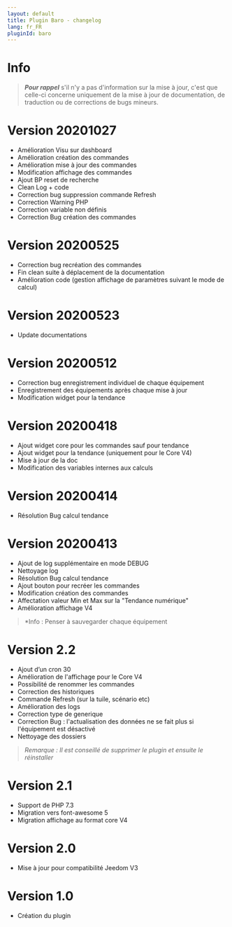 ```yaml
---
layout: default
title: Plugin Baro - changelog
lang: fr_FR
pluginId: baro
---
```


# Info

> **_Pour rappel_** s'il n'y a pas d'information sur la mise à jour, c'est que celle-ci concerne uniquement de la mise à jour de documentation, de traduction ou de corrections de bugs mineurs.

# Version 20201027

- Amélioration Visu sur dashboard
- Amélioration création des commandes
- Amélioration mise à jour des commandes
- Modification affichage des commandes
- Ajout BP reset de recherche
- Clean Log + code
- Correction bug suppression commande Refresh
- Correction Warning PHP
- Correction variable non définis
- Correction Bug création des commandes

# Version 20200525

- Correction bug recréation des commandes
- Fin clean suite à déplacement de la documentation
- Amélioration code (gestion affichage de paramètres suivant le mode de calcul)

# Version 20200523

- Update documentations

# Version 20200512

- Correction bug enregistrement individuel de chaque équipement
- Enregistrement des équipements après chaque mise à jour
- Modification widget pour la tendance

# Version 20200418

- Ajout widget core pour les commandes sauf pour tendance
- Ajout widget pour la tendance (uniquement pour le Core V4)
- Mise à jour de la doc
- Modification des variables internes aux calculs

# Version 20200414

- Résolution Bug calcul tendance

# Version 20200413

- Ajout de log supplémentaire en mode DEBUG
- Nettoyage log
- Résolution Bug calcul tendance
- Ajout bouton pour recréer les commandes
- Modification création des commandes
- Affectation valeur Min et Max sur la "Tendance numérique"
- Amélioration affichage V4

> \*Info : Penser à sauvegarder chaque équipement

# Version 2.2

- Ajout d’un cron 30
- Amélioration de l'affichage pour le Core V4
- Possibilité de renommer les commandes
- Correction des historiques
- Commande Refresh (sur la tuile, scénario etc)
- Amélioration des logs
- Correction type de generique
- Correction Bug : l'actualisation des données ne se fait plus si l'équipement est désactivé
- Nettoyage des dossiers

> _Remarque : Il est conseillé de supprimer le plugin et ensuite le réinstaller_

# Version 2.1

- Support de PHP 7.3
- Migration vers font-awesome 5
- Migration affichage au format core V4

# Version 2.0

- Mise à jour pour compatibilité Jeedom V3

# Version 1.0

- Création du plugin
